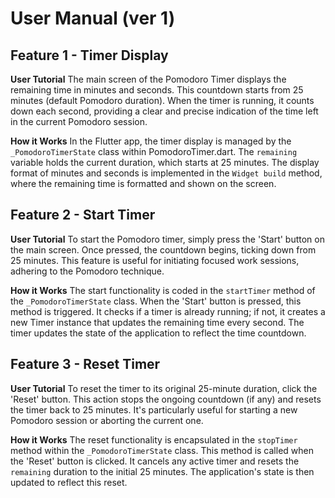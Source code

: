 # User Manual (ver 1)

## Feature 1 - Timer Display

**User Tutorial**
The main screen of the Pomodoro Timer displays the remaining time in minutes and seconds. This countdown starts from 25 minutes (default Pomodoro duration). When the timer is running, it counts down each second, providing a clear and precise indication of the time left in the current Pomodoro session.

**How it Works**
In the Flutter app, the timer display is managed by the `_PomodoroTimerState` class within PomodoroTimer.dart. The `remaining` variable holds the current duration, which starts at 25 minutes. The display format of minutes and seconds is implemented in the `Widget build` method, where the remaining time is formatted and shown on the screen.

## Feature 2 - Start Timer

**User Tutorial**
To start the Pomodoro timer, simply press the 'Start' button on the main screen. Once pressed, the countdown begins, ticking down from 25 minutes. This feature is useful for initiating focused work sessions, adhering to the Pomodoro technique.

**How it Works**
The start functionality is coded in the `startTimer` method of the `_PomodoroTimerState` class. When the 'Start' button is pressed, this method is triggered. It checks if a timer is already running; if not, it creates a new Timer instance that updates the remaining time every second. The timer updates the state of the application to reflect the time countdown.

## Feature 3 - Reset Timer

**User Tutorial**
To reset the timer to its original 25-minute duration, click the 'Reset' button. This action stops the ongoing countdown (if any) and resets the timer back to 25 minutes. It's particularly useful for starting a new Pomodoro session or aborting the current one.

**How it Works**
The reset functionality is encapsulated in the `stopTimer` method within the `_PomodoroTimerState` class. This method is called when the 'Reset' button is clicked. It cancels any active timer and resets the `remaining` duration to the initial 25 minutes. The application's state is then updated to reflect this reset.